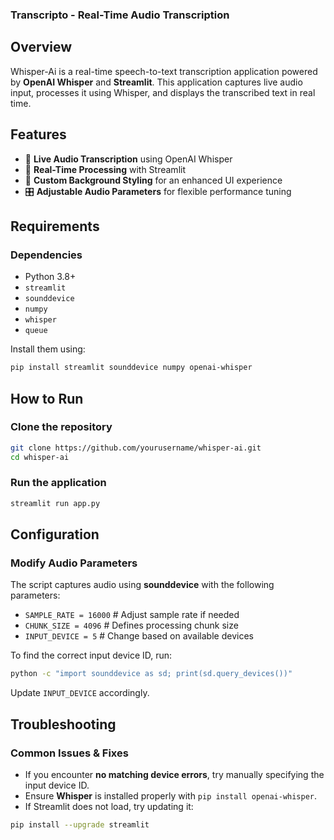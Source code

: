 ### Transcripto - Real-Time Audio Transcription
## Overview
Whisper-Ai is a real-time speech-to-text transcription application powered by **OpenAI Whisper** and **Streamlit**. This application captures live audio input, processes it using Whisper, and displays the transcribed text in real time.

## Features
- 🎤 **Live Audio Transcription** using OpenAI Whisper
- 📡 **Real-Time Processing** with Streamlit
- 🎨 **Custom Background Styling** for an enhanced UI experience
- 🎛 **Adjustable Audio Parameters** for flexible performance tuning

## Requirements
### Dependencies
- Python 3.8+
- `streamlit`
- `sounddevice`
- `numpy`
- `whisper`
- `queue`

Install them using:
```sh
pip install streamlit sounddevice numpy openai-whisper
```

## How to Run
### Clone the repository
```sh
git clone https://github.com/yourusername/whisper-ai.git
cd whisper-ai
```

### Run the application
```sh
streamlit run app.py
```

## Configuration
### Modify Audio Parameters
The script captures audio using **sounddevice** with the following parameters:
- `SAMPLE_RATE = 16000`  # Adjust sample rate if needed
- `CHUNK_SIZE = 4096`  # Defines processing chunk size
- `INPUT_DEVICE = 5`  # Change based on available devices

To find the correct input device ID, run:
```sh
python -c "import sounddevice as sd; print(sd.query_devices())"
```
Update `INPUT_DEVICE` accordingly.

## Troubleshooting
### Common Issues & Fixes
- If you encounter **no matching device errors**, try manually specifying the input device ID.
- Ensure **Whisper** is installed properly with `pip install openai-whisper`.
- If Streamlit does not load, try updating it:
```sh
pip install --upgrade streamlit
```





